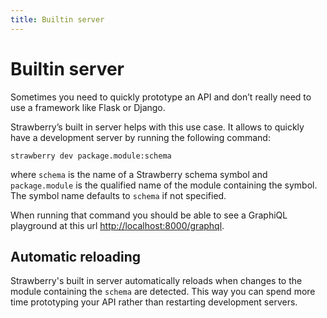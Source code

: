 ```yaml
---
title: Builtin server
---
```


# Builtin server

Sometimes you need to quickly prototype an API and don’t really need to use a
framework like Flask or Django.

Strawberry’s built in server helps with this use case. It allows to quickly have
a development server by running the following command:

```shell
strawberry dev package.module:schema
```

where `schema` is the name of a Strawberry schema symbol and `package.module` is
the qualified name of the module containing the symbol. The symbol name defaults
to `schema` if not specified.

When running that command you should be able to see a GraphiQL playground at
this url [http://localhost:8000/graphql](http://localhost:8000/graphql).

## Automatic reloading

Strawberry's built in server automatically reloads when changes to the module
containing the `schema` are detected. This way you can spend more time
prototyping your API rather than restarting development servers.

